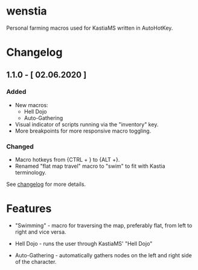 # wenstia

Personal farming macros used for KastiaMS written in AutoHotKey.

# Changelog
## 1.1.0 -  [ 02.06.2020 ]
### Added
- New macros:
  - Hell Dojo
  - Auto-Gathering
- Visual indicator of scripts running via the "inventory" key.
- More breakpoints for more responsive macro toggling.

### Changed
- Macro hotkeys from {CTRL + } to {ALT +}.
- Renamed "flat map travel" macro to "swim" to fit with Kastia terminology.

See [changelog](/changelog.md) for more details.

# Features

- "Swimming" - macro for traversing the map, preferably flat, from left to right and vice versa.

- Hell Dojo - runs the user through KastiaMS' "Hell Dojo"

- Auto-Gathering - automatically gathers nodes on the left and right side of the character.

